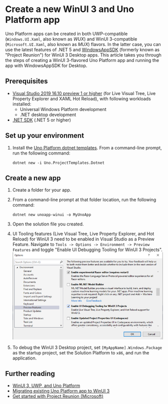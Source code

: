 # Create a new WinUI 3 and Uno Platform app

Uno Platform apps can be created in both UWP-compatible (`Windows.UI.Xaml`, also known as _WUX_) and WinUI 3-compatible (`Microsoft.UI.Xaml`, also known as _MUX_) flavors. In the latter case, you can use the latest features of .NET 5 and [WindowsAppSDK](https://docs.microsoft.com/windows/apps/windows-app-sdk/) (formerly known as "Project Reunion") for WinUI 3 Desktop apps. This article takes you through the steps of creating a WinUI 3-flavored Uno Platform app and running the app with WindowsAppSDK for Desktop.

## Prerequisites

* [Visual Studio 2019 16.10 preview 1 or higher](https://visualstudio.microsoft.com/vs/preview/) (for Live Visual Tree, Live Property Explorer and XAML Hot Reload), with following workloads installed:
  * Universal Windows Platform development
  * .NET desktop development
* [.NET SDK](https://docs.microsoft.com/dotnet/core/install/windows) (.NET 5 or higher)

## Set up your environment

1. Install the [Uno Platform dotnet templates](get-started-dotnet-new.md). From a command-line prompt, run the following command:

    ```shell
    dotnet new -i Uno.ProjectTemplates.Dotnet
    ```

## Create a new app

1. Create a folder for your app.
2. From a command-line prompt at that folder location, run the following command:

    ```shell
    dotnet new unoapp-winui -o MyUnoApp
    ```

3. Open the solution file you created.
4. UI Tooling features (Live Visual Tree, Live Property Explorer, and Hot Reload) for WinUI 3 need to be enabled in Visual Studio as a Preview Feature. Navigate to `Tools -> Options -> Environment -> Preview Features` and toggle "Enable UI Debugging Tooling for WinUI 3 Projects".
    ![Preview Feature screenshot](Assets/preview-feature-winui-3-tooling.png)
5. To debug the WinUI 3 Desktop project, set `[MyAppName].Windows.Package` as the startup project, set the Solution Platform to `x86`, and run the application.

## Further reading

* [WinUI 3, UWP, and Uno Platform](uwp-vs-winui3.md)
* [Migrating existing Uno Platform app to WinUI 3](updating-to-winui3.md)
* [Get started with Project Reunion (Microsoft)](https://docs.microsoft.com/windows/apps/project-reunion/get-started-with-project-reunion)
